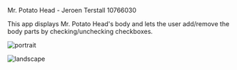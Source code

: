 Mr. Potato Head - Jeroen Terstall 10766030

This app displays Mr. Potato Head's body and lets the user add/remove the body parts by checking/unchecking checkboxes.


![portrait](https://cloud.githubusercontent.com/assets/18242902/18409213/63a3c104-7742-11e6-980c-5780640fdbd5.png)

![landscape](https://cloud.githubusercontent.com/assets/18242902/18409214/651b273e-7742-11e6-9315-52a7ae3117bd.png)
